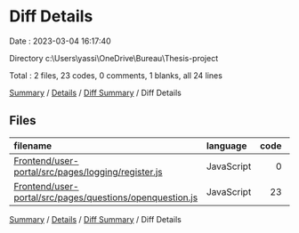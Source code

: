 # Diff Details

Date : 2023-03-04 16:17:40

Directory c:\\Users\\yassi\\OneDrive\\Bureau\\Thesis-project

Total : 2 files,  23 codes, 0 comments, 1 blanks, all 24 lines

[Summary](results.md) / [Details](details.md) / [Diff Summary](diff.md) / Diff Details

## Files
| filename | language | code | comment | blank | total |
| :--- | :--- | ---: | ---: | ---: | ---: |
| [Frontend/user-portal/src/pages/logging/register.js](/Frontend/user-portal/src/pages/logging/register.js) | JavaScript | 0 | 0 | 1 | 1 |
| [Frontend/user-portal/src/pages/questions/openquestion.js](/Frontend/user-portal/src/pages/questions/openquestion.js) | JavaScript | 23 | 0 | 0 | 23 |

[Summary](results.md) / [Details](details.md) / [Diff Summary](diff.md) / Diff Details